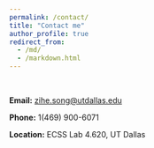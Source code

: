 ```yaml
---
permalink: /contact/
title: "Contact me"
author_profile: true
redirect_from: 
  - /md/
  - /markdown.html
---
```

<br>

__Email:__ zihe.song@utdallas.edu
    
__Phone:__ 1(469) 900-6071
    
__Location:__ ECSS Lab 4.620, UT Dallas
